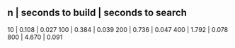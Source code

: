 n | seconds to build | seconds to search
----------------------
10 |  0.108 | 0.027
100 | 0.384 | 0.039
200 | 0.736 | 0.047
400 | 1.792 | 0.078
800 | 4.670 | 0.091
